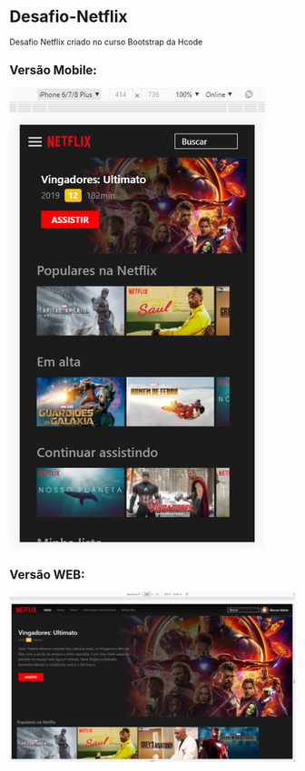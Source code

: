 # Desafio-Netflix
Desafio Netflix criado no curso Bootstrap da Hcode

## Versão Mobile:
![](assets/img/frontMobile.PNG)

## Versão WEB:
![](assets/img/frontWeb.PNG)
